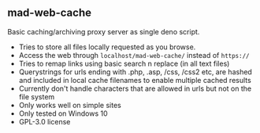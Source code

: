 ## mad-web-cache

Basic caching/archiving proxy server as single deno script.
 * Tries to store all files locally requested as you browse.
 * Access the web through `localhost/mad-web-cache/`  instead of `https://`
 * Tries to remap links using basic search n replace (in all text files)
 * Querystrings for urls ending with .php, .asp, /css, /css2 etc, are hashed and included in local cache filenames to enable multiple cached results
 * Currently don't handle characters that are allowed in urls but not on the file system
 * Only works well on simple sites
 * Only tested on Windows 10
 * GPL-3.0 license
